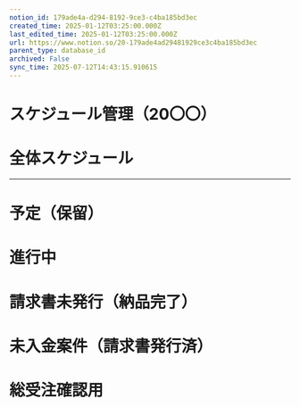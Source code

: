 ```yaml
---
notion_id: 179ade4a-d294-8192-9ce3-c4ba185bd3ec
created_time: 2025-01-12T03:25:00.000Z
last_edited_time: 2025-01-12T03:25:00.000Z
url: https://www.notion.so/20-179ade4ad29481929ce3c4ba185bd3ec
parent_type: database_id
archived: False
sync_time: 2025-07-12T14:43:15.910615
---
```


# スケジュール管理（20〇〇）

# 全体スケジュール
---
# 予定（保留）
# 進行中
# 請求書未発行（納品完了）
# 未入金案件（請求書発行済）
# 総受注確認用